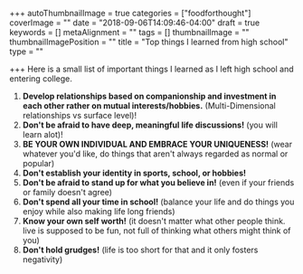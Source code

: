 +++
autoThumbnailImage = true
categories = ["foodforthought"]
coverImage = ""
date = "2018-09-06T14:09:46-04:00"
draft = true
keywords = []
metaAlignment = ""
tags = []
thumbnailImage = ""
thumbnailImagePosition = ""
title = "Top things I learned from high school"
type = ""

+++
Here is a small list of important things I learned as I left high school and entering college.

<!--more-->

1.  **Develop relationships based on companionship and investment in each other rather on mutual interests/hobbies.** (Multi-Dimensional relationships vs surface level)!
2. **Don't be afraid to have deep, meaningful life discussions!** (you will learn alot)!
3. **BE YOUR OWN INDIVIDUAL AND EMBRACE YOUR UNIQUENESS!** (wear whatever you'd like, do things that aren't always regarded as normal or popular)
4. **Don't establish your identity in sports, school, or hobbies!**
5. **Don't be afraid to stand up for what you believe in!** (even if your friends or family doesn't agree) 
6. **Don't spend all your time in school!** (balance your life and do things you enjoy while also making life long friends)
7. **Know your own self worth!** (it doesn't matter what other people think. live is supposed to be fun, not full of thinking what others might think of you)
8. **Don't hold grudges!** (life is too short for that and it only fosters negativity)